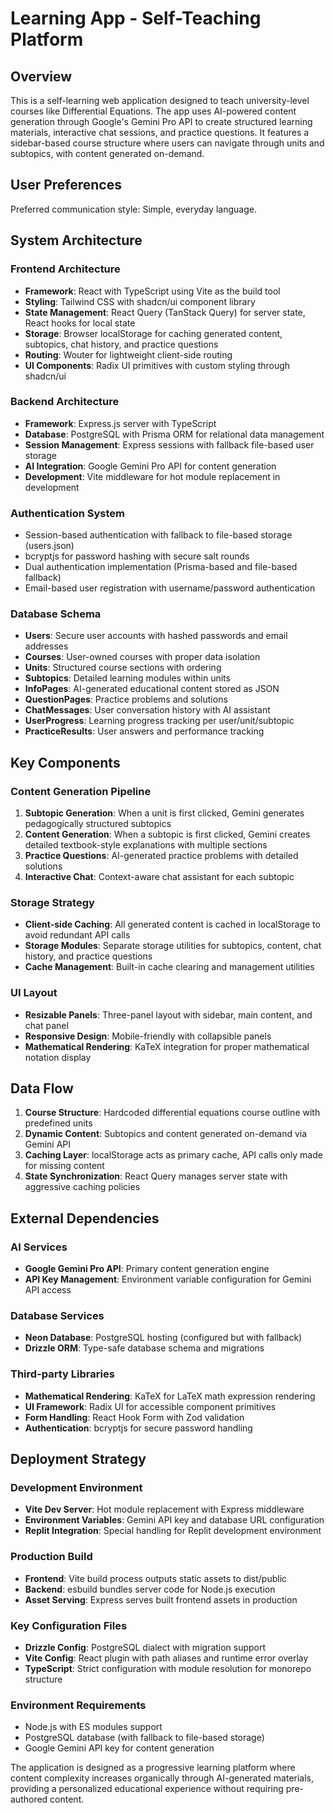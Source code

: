 # Learning App - Self-Teaching Platform

## Overview

This is a self-learning web application designed to teach university-level courses like Differential Equations. The app uses AI-powered content generation through Google's Gemini Pro API to create structured learning materials, interactive chat sessions, and practice questions. It features a sidebar-based course structure where users can navigate through units and subtopics, with content generated on-demand.

## User Preferences

Preferred communication style: Simple, everyday language.

## System Architecture

### Frontend Architecture
- **Framework**: React with TypeScript using Vite as the build tool
- **Styling**: Tailwind CSS with shadcn/ui component library
- **State Management**: React Query (TanStack Query) for server state, React hooks for local state
- **Storage**: Browser localStorage for caching generated content, subtopics, chat history, and practice questions
- **Routing**: Wouter for lightweight client-side routing
- **UI Components**: Radix UI primitives with custom styling through shadcn/ui

### Backend Architecture
- **Framework**: Express.js server with TypeScript
- **Database**: PostgreSQL with Prisma ORM for relational data management
- **Session Management**: Express sessions with fallback file-based user storage
- **AI Integration**: Google Gemini Pro API for content generation
- **Development**: Vite middleware for hot module replacement in development

### Authentication System
- Session-based authentication with fallback to file-based storage (users.json)
- bcryptjs for password hashing with secure salt rounds
- Dual authentication implementation (Prisma-based and file-based fallback)
- Email-based user registration with username/password authentication

### Database Schema
- **Users**: Secure user accounts with hashed passwords and email addresses
- **Courses**: User-owned courses with proper data isolation
- **Units**: Structured course sections with ordering
- **Subtopics**: Detailed learning modules within units
- **InfoPages**: AI-generated educational content stored as JSON
- **QuestionPages**: Practice problems and solutions
- **ChatMessages**: User conversation history with AI assistant
- **UserProgress**: Learning progress tracking per user/unit/subtopic
- **PracticeResults**: User answers and performance tracking

## Key Components

### Content Generation Pipeline
1. **Subtopic Generation**: When a unit is first clicked, Gemini generates pedagogically structured subtopics
2. **Content Generation**: When a subtopic is first clicked, Gemini creates detailed textbook-style explanations with multiple sections
3. **Practice Questions**: AI-generated practice problems with detailed solutions
4. **Interactive Chat**: Context-aware chat assistant for each subtopic

### Storage Strategy
- **Client-side Caching**: All generated content is cached in localStorage to avoid redundant API calls
- **Storage Modules**: Separate storage utilities for subtopics, content, chat history, and practice questions
- **Cache Management**: Built-in cache clearing and management utilities

### UI Layout
- **Resizable Panels**: Three-panel layout with sidebar, main content, and chat panel
- **Responsive Design**: Mobile-friendly with collapsible panels
- **Mathematical Rendering**: KaTeX integration for proper mathematical notation display

## Data Flow

1. **Course Structure**: Hardcoded differential equations course outline with predefined units
2. **Dynamic Content**: Subtopics and content generated on-demand via Gemini API
3. **Caching Layer**: localStorage acts as primary cache, API calls only made for missing content
4. **State Synchronization**: React Query manages server state with aggressive caching policies

## External Dependencies

### AI Services
- **Google Gemini Pro API**: Primary content generation engine
- **API Key Management**: Environment variable configuration for Gemini API access

### Database Services
- **Neon Database**: PostgreSQL hosting (configured but with fallback)
- **Drizzle ORM**: Type-safe database schema and migrations

### Third-party Libraries
- **Mathematical Rendering**: KaTeX for LaTeX math expression rendering
- **UI Framework**: Radix UI for accessible component primitives
- **Form Handling**: React Hook Form with Zod validation
- **Authentication**: bcryptjs for secure password handling

## Deployment Strategy

### Development Environment
- **Vite Dev Server**: Hot module replacement with Express middleware
- **Environment Variables**: Gemini API key and database URL configuration
- **Replit Integration**: Special handling for Replit development environment

### Production Build
- **Frontend**: Vite build process outputs static assets to dist/public
- **Backend**: esbuild bundles server code for Node.js execution
- **Asset Serving**: Express serves built frontend assets in production

### Key Configuration Files
- **Drizzle Config**: PostgreSQL dialect with migration support
- **Vite Config**: React plugin with path aliases and runtime error overlay
- **TypeScript**: Strict configuration with module resolution for monorepo structure

### Environment Requirements
- Node.js with ES modules support
- PostgreSQL database (with fallback to file-based storage)
- Google Gemini API key for content generation

The application is designed as a progressive learning platform where content complexity increases organically through AI-generated materials, providing a personalized educational experience without requiring pre-authored content.